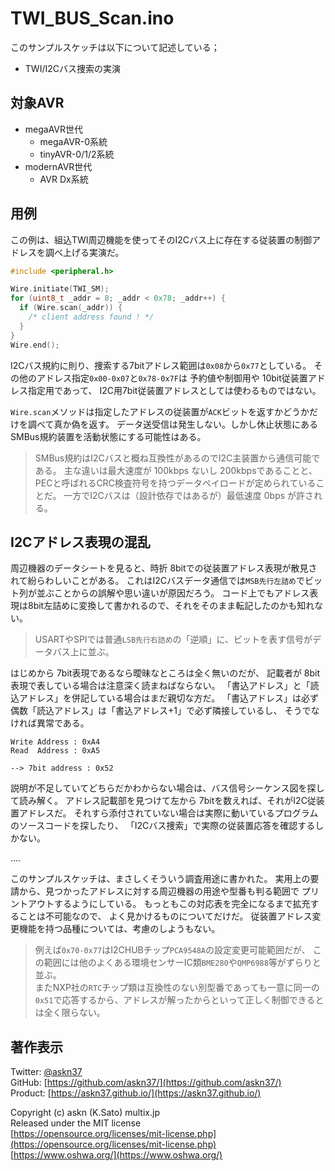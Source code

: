 # TWI_BUS_Scan.ino

このサンプルスケッチは以下について記述している；

- TWI/I2Cバス捜索の実演

## 対象AVR

- megaAVR世代
  - megaAVR-0系統
  - tinyAVR-0/1/2系統
- modernAVR世代
  - AVR Dx系統

## 用例

この例は、組込TWI周辺機能を使ってそのI2Cバス上に存在する従装置の制御アドレスを調べ上げる実演だ。

```c
#include <peripheral.h>

Wire.initiate(TWI_SM);
for (uint8_t _addr = 8; _addr < 0x78; _addr++) {
  if (Wire.scan(_addr)) {
    /* client address found ! */
  }
}
Wire.end();
```

I2Cバス規約に則り、捜索する7bitアドレス範囲は`0x08`から`0x77`としている。
その他のアドレス指定`0x00-0x07`と`0x78-0x7F`は
予約値や制御用や 10bit従装置アドレス指定用であって、
I2C用7bit従装置アドレスとしては使わるものではない。

`Wire.scan`メソッドは指定したアドレスの従装置が`ACK`ビットを返すかどうかだけを調べて真か偽を返す。
データ送受信は発生しない。しかし休止状態にあるSMBus規約装置を活動状態にする可能性はある。

> SMBus規約はI2Cバスと概ね互換性があるのでI2C主装置から通信可能である。
主な違いは最大速度が 100kbps ないし 200kbpsであることと、
PECと呼ばれるCRC検査符号を持つデータペイロードが定められていることだ。
一方でI2Cバスは（設計依存ではあるが）最低速度 0bps が許される。

## I2Cアドレス表現の混乱

周辺機器のデータシートを見ると、時折 8bitでの従装置アドレス表現が散見されて紛らわしいことがある。
これはI2Cバスデータ通信では`MSB先行左詰め`でビット列が並ぶことからの誤解や思い違いが原因だろう。
コード上でもアドレス表現は8bit左詰めに変換して書かれるので、それをそのまま転記したのかも知れない。

> USARTやSPIでは普通`LSB先行右詰め`の「逆順」に、ビットを表す信号がデータバス上に並ぶ。

はじめから 7bit表現であるなら曖昧なところは全く無いのだが、
記載者が 8bit表現で表している場合は注意深く読まねばならない。
「書込アドレス」と「読込アドレス」を併記している場合はまだ親切な方だ。
「書込アドレス」は必ず偶数「読込アドレス」は「書込アドレス+1」で必ず隣接しているし、
そうでなければ異常である。

```plain
Write Address : 0xA4
Read  Address : 0xA5

--> 7bit address : 0x52
```

説明が不足していてどちらだかわからない場合は、バス信号シーケンス図を探して読み解く。
アドレス記載部を見つけて左から 7bitを数えれば、それがI2C従装置アドレスだ。
それすら添付されていない場合は実際に動いているプログラムのソースコードを探したり、
「I2Cバス捜索」で実際の従装置応答を確認するしかない。

....

このサンプルスケッチは、まさしくそういう調査用途に書かれた。
実用上の要請から、見つかったアドレスに対する周辺機器の用途や型番も判る範囲で
プリントアウトするようにしている。
もっともこの対応表を完全になるまで拡充することは不可能なので、
よく見かけるものについてだけだ。
従装置アドレス変更機能を持つ品種については、考慮のしようもない。

> 例えば`0x70-0x77`はI2CHUBチップ`PCA9548A`の設定変更可能範囲だが、
この範囲には他のよくある環境センサーIC類`BME280`や`QMP6988`等がずらりと並ぶ。\
> またNXP社の`RTC`チップ類は互換性のない別型番であっても一意に同一の
`0x51`で応答するから、アドレスが解ったからといって正しく制御できるとは全く限らない。

## 著作表示

Twitter: [@askn37](https://twitter.com/askn37) \
GitHub: [https://github.com/askn37/](https://github.com/askn37/) \
Product: [https://askn37.github.io/](https://askn37.github.io/)

Copyright (c) askn (K.Sato) multix.jp \
Released under the MIT license \
[https://opensource.org/licenses/mit-license.php](https://opensource.org/licenses/mit-license.php) \
[https://www.oshwa.org/](https://www.oshwa.org/)
